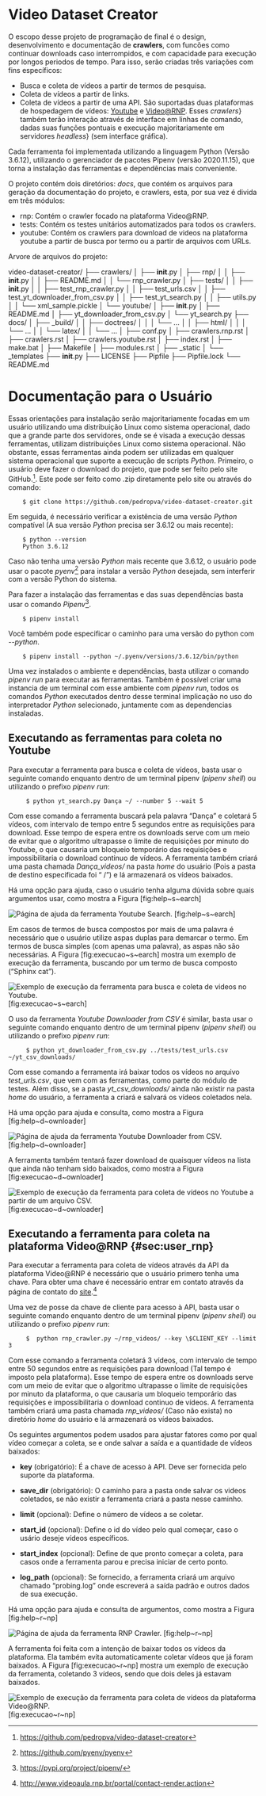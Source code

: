# Video Dataset Creator #

O escopo desse projeto de programação de final é o design,  desenvolvimento e documentação de __crawlers__, com funcões como continuar downloads caso interrompidos, e com capacidade para execução por longos periodos de tempo. Para isso, serão criadas três variações com fins específicos: 
 - Busca e coleta de vídeos a partir de termos de pesquisa.
 - Coleta de vídeos a partir de links.
 - Coleta de vídeos a partir de uma API.
São suportadas duas plataformas de hospedagem de vídeos: [Youtube](https://www.youtube.com/) e [Video@RNP](http://www.videoaula.rnp.br/portal/home). Esses _crawlers_} também terão interação através de interface em linhas de comando, dadas suas funções pontuais e execução majoritariamente em servidores _headless_} (sem interface gráfica).

Cada ferramenta foi implementada utilizando a linguagem Python (Versão 3.6.12), utilizando o gerenciador de pacotes Pipenv (versão 2020.11.15), que torna a instalação das ferramentas e dependências mais conveniente.

O projeto contém dois diretórios: _docs_, que contém os arquivos para geração da documentação do projeto, e crawlers, esta, por sua vez é divida em três módulos: 

- rnp: Contém o crawler focado na plataforma Video@RNP.
- tests: Contém os testes unitários automatizados para todos os crawlers.
- youtube: Contém os crawlers para download de videos na plataforma youtube a partir de busca por termo ou a partir de arquivos com URLs.

Arvore de arquivos do projeto:

video-dataset-creator/
├── crawlers/
│     ├── __init__.py
│     ├── rnp/
│     │     ├── __init__.py
│     │     ├── README.md
│     │     └── rnp_crawler.py
│     ├── tests/
│     │     ├── __init__.py
│     │     ├── test_rnp_crawler.py
│     │     ├── test_urls.csv
│     │     ├── test_yt_downloader_from_csv.py
│     │     ├── test_yt_search.py
│     │     ├── utils.py
│     │     └── xml_sample.pickle
│     └── youtube/
│           ├── __init__.py
│           ├── README.md
│           ├── yt_downloader_from_csv.py
│           └── yt_search.py
├── docs/
│     ├── _build/
│     │     ├── doctrees/
│     │     │     └── ...
│     │     ├── html/
│     │     │     └── ...
│     │     └── latex/
│     │           └── ...
│     ├── conf.py
│     ├── crawlers.rnp.rst
│     ├── crawlers.rst
│     ├── crawlers.youtube.rst
│     ├── index.rst
│     ├── make.bat
│     ├── Makefile
│     ├── modules.rst
│     ├── _static
│     └── _templates
├── __init__.py
├── LICENSE
├── Pipfile
├── Pipfile.lock
└── README.md

Documentação para o Usuário
===========================

Essas orientações para instalação serão majoritariamente focadas em um
usuário utilizando uma distribuição Linux como sistema operacional, dado
que a grande parte dos servidores, onde se é visada a execução dessas
ferramentas, utilizam distribuições Linux como sistema operacional. Não
obstante, essas ferramentas ainda podem ser utilizadas em qualquer
sistema operacional que suporte a execução de scripts *Python*.
Primeiro, o usuário deve fazer o download do projeto, que pode ser feito
pelo site GitHub.[^1]. Este pode ser feito como .zip diretamente pelo
site ou através do comando:

        $ git clone https://github.com/pedropva/video-dataset-creator.git    

Em seguida, é necessário verificar a existência de uma versão *Python*
compatível (A sua versão *Python* precisa ser 3.6.12 ou mais recente):

        $ python --version
        Python 3.6.12

Caso não tenha uma versão *Python* mais recente que 3.6.12, o usuário
pode usar o pacote *pyenv*[^2] para instalar a versão *Python* desejada,
sem interferir com a versão Python do sistema.

Para fazer a instalação das ferramentas e das suas dependências basta
usar o comando *Pipenv*[^3].

        $ pipenv install

Você também pode especificar o caminho para uma versão do python com
*--python*.

        $ pipenv install --python ~/.pyenv/versions/3.6.12/bin/python

Uma vez instalados o ambiente e dependências, basta utilizar o comando
*pipenv run* para executar as ferramentas. Também é possível criar uma
instancia de um terminal com esse ambiente com *pipenv run*, todos os
comandos *Python* executados dentro desse terminal implicação no uso do
interpretador *Python* selecionado, juntamente com as dependencias
instaladas.

Executando as ferramentas para coleta no Youtube
------------------------------------------------

Para executar a ferramenta para busca e coleta de vídeos, basta usar o
seguinte comando enquanto dentro de um terminal pipenv (*pipenv shell*)
ou utilizando o prefixo *pipenv run*:

         $ python yt_search.py Dança ~/ --number 5 --wait 5

Com esse comando a ferramenta buscará pela palavra “Dança” e coletará 5
vídeos, com intervalo de tempo entre 5 segundos entre as requisições
para download. Esse tempo de espera entre os downloads serve com um meio
de evitar que o algoritmo ultrapasse o limite de requisições por minuto
do Youtube, o que causaria um bloqueio temporário das requisições e
impossibilitaria o download continuo de vídeos. A ferramenta também
criará uma pasta chamada *Dança\_videos/* na pasta *home* do usuário
(Pois a pasta de destino especificada foi “ /”) e lá armazenará os
vídeos baixados.

Há uma opção para ajuda, caso o usuário tenha alguma dúvida sobre quais
argumentos usar, como mostra a Figura [fig:help~s~earch]

![Página de ajuda da ferramenta Youtube
Search.](img/yt_search_help.png "fig:") [fig:help~s~earch]

Em casos de termos de busca compostos por mais de uma palavra é
necessário que o usuário utilize aspas duplas para demarcar o termo. Em
termos de busca simples (com apenas uma palavra), as aspas não são
necessárias. A Figura [fig:execucao~s~earch] mostra um exemplo de
execução da ferramenta, buscando por um termo de busca composto (“Sphinx
cat”).

![Exemplo de execução da ferramenta para busca e coleta de videos no
Youtube.](img/download_yt_search.png "fig:") [fig:execucao~s~earch]

O uso da ferramenta *Youtube Downloader from CSV* é similar, basta usar
o seguinte comando enquanto dentro de um terminal pipenv (*pipenv
shell*) ou utilizando o prefixo *pipenv run*:

         $ python yt_downloader_from_csv.py ../tests/test_urls.csv ~/yt_csv_downloads/

Com esse comando a ferramenta irá baixar todos os vídeos no arquivo
*test\_urls.csv*, que vem com as ferramentas, como parte do módulo de
testes. Além disso, se a pasta *yt\_csv\_downloads/* ainda não existir
na pasta *home* do usuário, a ferramenta a criará e salvará os vídeos
coletados nela.

Há uma opção para ajuda e consulta, como mostra a Figura
[fig:help~d~ownloader]

![Página de ajuda da ferramenta Youtube Downloader from
CSV.](img/yt_downloader_from_csv_help.png "fig:") [fig:help~d~ownloader]

A ferramenta também tentará fazer download de quaisquer vídeos na lista
que ainda não tenham sido baixados, como mostra a Figura
[fig:execucao~d~ownloader]

![Exemplo de execução da ferramenta para coleta de vídeos no Youtube a
partir de um arquivo
CSV.](img/download_missing_yt_downloader_from_csv.png "fig:")
[fig:execucao~d~ownloader]

Executando a ferramenta para coleta na plataforma Video@RNP {#sec:user_rnp}
-----------------------------------------------------------

Para executar a ferramenta para coleta de vídeos através da API da
plataforma Video@RNP é necessário que o usuário primero tenha uma chave.
Para obter uma chave é necessário entrar em contato através da página de
contato do
[site](http://www.videoaula.rnp.br/portal/contact-render.action).[^4]

Uma vez de posse da chave de cliente para acesso à API, basta usar o
seguinte comando enquanto dentro de um terminal pipenv (*pipenv shell*)
ou utilizando o prefixo *pipenv run*:

         $  python rnp_crawler.py ~/rnp_videos/ --key \$CLIENT_KEY --limit 3

Com esse comando a ferramenta coletará 3 vídeos, com intervalo de tempo
entre 50 segundos entre as requisições para download (Tal tempo é
imposto pela plataforma). Esse tempo de espera entre os downloads serve
com um meio de evitar que o algoritmo ultrapasse o limite de requisições
por minuto da plataforma, o que causaria um bloqueio temporário das
requisições e impossibilitaria o download continuo de vídeos. A
ferramenta também criará uma pasta chamada *rnp\_videos/* (Caso não
exista) no diretório *home* do usuário e lá armazenará os vídeos
baixados.

Os seguintes argumentos podem usados para ajustar fatores como por qual
vídeo começar a coleta, se e onde salvar a saída e a quantidade de
vídeos baixados:

-   **key** (obrigatório): É a chave de acesso à API. Deve ser fornecida
    pelo suporte da plataforma.

-   **save\_dir** (obrigatório): O caminho para a pasta onde salvar os
    videos coletados, se não existir a ferramenta criará a pasta nesse
    caminho.

-   **limit** (opcional): Define o número de vídeos a se coletar.

-   **start\_id** (opcional): Define o id do vídeo pelo qual começar,
    caso o usário deseje vídeos específicos.

-   **start\_index** (opcional): Define de que pronto começar a coleta,
    para casos onde a ferramenta parou e precisa iniciar de certo ponto.

-   **log\_path** (opcional): Se fornecido, a ferramenta criará um
    arquivo chamado “probing.log” onde escreverá a saída padrão e outros
    dados de sua execução.

Há uma opção para ajuda e consulta de argumentos, como mostra a Figura
[fig:help~r~np]

![Página de ajuda da ferramenta RNP
Crawler.](img/rnp_crawler_help.png "fig:") [fig:help~r~np]

A ferramenta foi feita com a intenção de baixar todos os vídeos da
plataforma. Ela também evita automaticamente coletar vídeos que já foram
baixados. A Figura [fig:execucao~r~np] mostra um exemplo de execução da
ferramenta, coletando 3 vídeos, sendo que dois deles já estavam
baixados.

![Exemplo de execução da ferramenta para coleta de vídeos da plataforma
Video@RNP.](img/download_missing_rnp_crawler.png "fig:")
[fig:execucao~r~np]

[^1]: https://github.com/pedropva/video-dataset-creator

[^2]: https://github.com/pyenv/pyenv

[^3]: https://pypi.org/project/pipenv/

[^4]: http://www.videoaula.rnp.br/portal/contact-render.action


